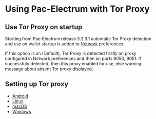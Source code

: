# Using Pac-Electrum with Tor Proxy

## Use Tor Proxy on startup

Starting from Pac-Electrum release 3.2.3.1 automatic Tor Proxy
detection and use on wallet startup is added to
[Network](tor/tor-proxy-on-startup.md) preferences.

If this option is on (Default), Tor Proxy is detected firstly on proxy
configured in Network preferences and then on ports 9050, 9051.
If successfuly detected, then this proxy enabled for use,
else warning message about absent Tor proxy displayed.

## Setting up Tor proxy

* [Android](tor/tor-android.md)
* [Linux](tor/tor-linux.md)
* [macOS](tor/tor-osx.md)
* [Windows](tor/tor-windows.md)
